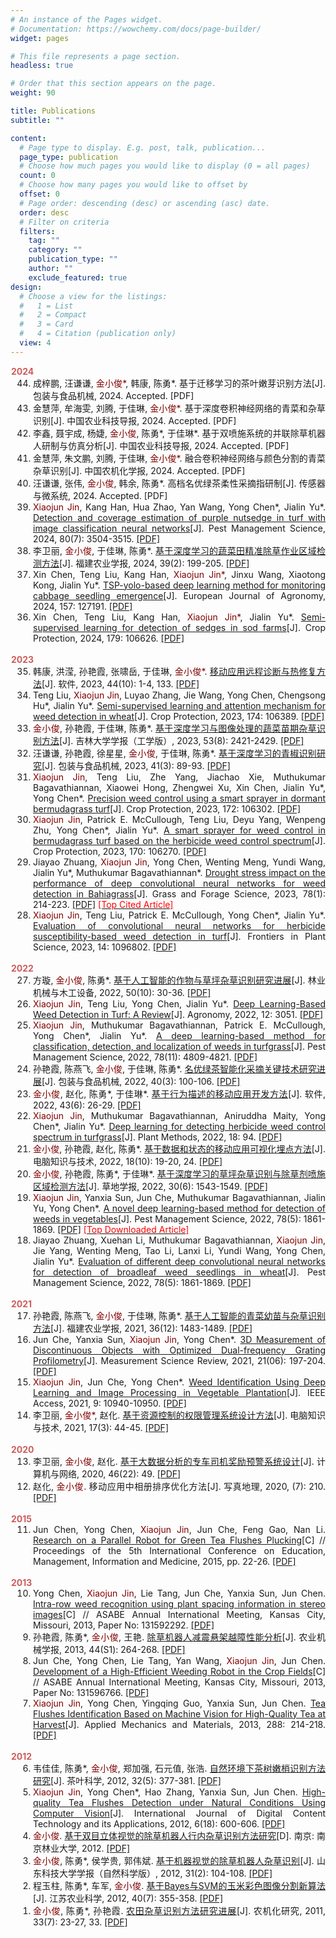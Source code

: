 ```yaml
---
# An instance of the Pages widget.
# Documentation: https://wowchemy.com/docs/page-builder/
widget: pages

# This file represents a page section.
headless: true

# Order that this section appears on the page.
weight: 90

title: Publications
subtitle: ""

content:
  # Page type to display. E.g. post, talk, publication...
  page_type: publication
  # Choose how much pages you would like to display (0 = all pages)
  count: 0
  # Choose how many pages you would like to offset by
  offset: 0
  # Page order: descending (desc) or ascending (asc) date.
  order: desc
  # Filter on criteria
  filters:
    tag: ""
    category: ""
    publication_type: ""
    author: ""
    exclude_featured: true
design:
  # Choose a view for the listings:
  #   1 = List
  #   2 = Compact
  #   3 = Card
  #   4 = Citation (publication only)
  view: 4
---
```


<div style="text-align: justify">
<ol reversed style="padding-inline-start: 36px">
<font color="#CD5C5C"><b style="margin-left: -35px">2024</b></font>
<li>成梓鹏, 汪谦谦, <font color="800000">金小俊*</font>, 韩康, 陈勇*. 基于迁移学习的茶叶嫩芽识别方法[J]. 包装与食品机械, 2024. Accepted. [PDF]</li>
<li>金慧萍, 牟海雯, 刘腾, 于佳琳, <font color="800000">金小俊*</font>. 基于深度卷积神经网络的青菜和杂草识别[J]. 中国农业科技导报, 2024. Accepted. [PDF]</li>
<li>李鑫, 聂宇成, 杨婕, <font color="800000">金小俊</font>, 陈勇*, 于佳琳*. 基于双喷施系统的并联除草机器人研制与仿真分析[J]. 中国农业科技导报, 2024. Accepted. [PDF]</li>
<li>金慧萍, 朱文鹏, 刘腾, 于佳琳, <font color="800000">金小俊*</font>. 融合卷积神经网络与颜色分割的青菜杂草识别[J]. 中国农机化学报, 2024. Accepted. [PDF]</li>
<li >汪谦谦, 张伟, <font color="800000">金小俊</font>, 韩余, 陈勇*. 高档名优绿茶柔性采摘指研制[J]. 传感器与微系统, 2024. Accepted. [PDF]</li>
<li><font color="800000">Xiaojun Jin</font>, Kang Han, Hua Zhao, Yan Wang, Yong Chen*, Jialin Yu*. <a href="https://doi.org/10.1002/ps.8055">Detection and coverage estimation of purple nutsedge in turf with image classification neural networks</a >[J]. Pest Management Science, 2024, 80(7): 3504-3515. <a href="./archive/publication/Detection and coverage estimation of purple nutsedge in turf with image classification neural networks.pdf">[PDF]</a ></li>
<li>李卫丽, <font color="800000">金小俊</font>, 于佳琳, 陈勇*. <a href="https://doi.org/10.19303/j.issn.1008-0384.2024.02.010">基于深度学习的蔬菜田精准除草作业区域检测方法</a >[J]. 福建农业学报, 2024, 39(2): 199-205. <a href="./archive/publication/基于深度学习的蔬菜田精准除草作业区域检测方法.pdf">[PDF]</a ></li>
<li>Xin Chen, Teng Liu, Kang Han, <font color="800000">Xiaojun Jin*</font>, Jinxu Wang, Xiaotong Kong, Jialin Yu*. <a href="https://doi.org/10.1016/j.eja.2024.127191">TSP-yolo-based deep learning method for monitoring cabbage seedling emergence</a >[J]. European Journal of Agronomy, 2024, 157: 127191. <a href="./archive/publication/TSP-yolo-based deep learning method for monitoring cabbage seedling emergence.pdf">[PDF]</a ></li>
<li>Xin Chen, Teng Liu, Kang Han, <font color="800000">Xiaojun Jin*</font>, Jialin Yu*. <a href="https://doi.org/10.1016/j.cropro.2024.106626">Semi-supervised learning for detection of sedges in sod farms</a >[J]. Crop Protection, 2024, 179: 106626. <a href="./archive/publication/Semi-supervised learning for detection of sedges in sod farms.pdf">[PDF]</a ></li>
<br />
<font color="#CD5C5C"><b style="margin-left: -35px">2023</b></font>
<li>韩康, 洪滢, 孙艳霞, 张啸岳, 于佳琳, <font color="800000">金小俊*</font>. <a href="https://kns.cnki.net/kcms2/article/abstract?v=0kbmF0AymBAfGmAND283v9te-blavFNwLOi7hQW5iffO-Rs7Z_1We2CsfaX_0Bu5ttVOXwlZZxP86e752OC9q4DclNlmNxu6cOWUJNqpS-D0X5IpBanTxOvUK01KBgLUkvjUS-iZPB7aFXtbVAWstQ==&uniplatform=NZKPT&language=CHS">移动应用远程诊断与热修复方法</a >[J]. 软件, 2023, 44(10): 1-4, 133. <a href="./archive/publication/移动应用远程诊断与热修复方法.pdf">[PDF]</a ></li>
<li>Teng Liu, <font color="800000">Xiaojun Jin</font>, Luyao Zhang, Jie Wang, Yong Chen, Chengsong Hu*, Jialin Yu*. <a href="https://doi.org/10.1016/j.cropro.2023.106389">Semi-supervised learning and attention mechanism for weed detection in wheat</a >[J]. Crop Protection, 2023, 174: 106389. <a href="./archive/publication/Semi-supervised learning and attention mechanism for weed detection in wheat.pdf">[PDF]</a ></li>
<li><font color="800000">金小俊</font>, 孙艳霞, 于佳琳, 陈勇*. <a href="https://doi.org/10.13229/j.cnki.jdxbgxb.20211070">基于深度学习与图像处理的蔬菜苗期杂草识别方法</a >[J]. 吉林大学学报（工学版）, 2023, 53(8): 2421-2429. <a href="./archive/publication/基于深度学习与图像处理的蔬菜苗期杂草识别方法.pdf">[PDF]</a ></li>
<li >汪谦谦, 孙艳霞, 徐星星, <font color="800000">金小俊</font>, 于佳琳, 陈勇*. <a href="https://kns.cnki.net/kcms2/article/abstract?v=3uoqIhG8C44YLTlOAiTRKu87-SJxoEJutOehf2D0XouCH-lhM6pGz92FoSSt3hwWSRYa009-_rfEK7k02GzzkZGISgSg7fl2&uniplatform=NZKPT">基于深度学习的青椒识别研究</a >[J]. 包装与食品机械, 2023, 41(3): 89-93. <a href="./archive/publication/基于深度学习的青椒识别研究.pdf">[PDF]</a ></li>
<li><font color="800000">Xiaojun Jin</font>, Teng Liu, Zhe Yang, Jiachao Xie, Muthukumar Bagavathiannan, Xiaowei Hong, Zhengwei Xu, Xin Chen, Jialin Yu*, Yong Chen*. <a href="https://doi.org/10.1016/j.cropro.2023.106302">Precision weed control using a smart sprayer in dormant bermudagrass turf</a >[J]. Crop Protection, 2023, 172: 106302. <a href="./archive/publication/Precision weed control using a smart sprayer in dormant bermudagrass turf.pdf">[PDF]</a ></li>
<li><font color="800000">Xiaojun Jin</font>, Patrick E. McCullough, Teng Liu, Deyu Yang, Wenpeng Zhu, Yong Chen*, Jialin Yu*. <a href="https://doi.org/10.1016/j.cropro.2023.106270">A smart sprayer for weed control in bermudagrass turf based on the herbicide weed control spectrum</a >[J]. Crop Protection, 2023, 170: 106270. <a href="./archive/publication/A smart sprayer for weed control in bermudagrass turf based on the herbicide weed control spectrum.pdf">[PDF]</a ></li>
<li>Jiayao Zhuang, <font color="800000">Xiaojun Jin</font>, Yong Chen, Wenting Meng, Yundi Wang, Jialin Yu*, Muthukumar Bagavathiannan*. <a href="https://doi.org/10.1111/gfs.12583">Drought stress impact on the performance of deep convolutional neural networks for weed detection in Bahiagrass</a >[J]. Grass and Forage Science, 2023, 78(1): 214-223. <a href="./archive/publication/Drought stress impact on the performance of deep convolutional neural networks for weed detection in Bahiagrass.pdf">[PDF]</a > <a href="./archive/publication/Top Cited Article (Xiaojun Jin).pdf"><font color="FF0000">[Top Cited Article]</font></a ></li>
<li><font color="800000">Xiaojun Jin</font>, Teng Liu, Patrick E. McCullough, Yong Chen*, Jialin Yu*. <a href="https://doi.org/10.3389/fpls.2023.1096802">Evaluation of convolutional neural networks for herbicide susceptibility-based weed detection in turf</a >[J]. Frontiers in Plant Science, 2023, 14: 1096802. <a href="./archive/publication/Evaluation of convolutional neural networks for herbicide susceptibility-based weed detection in turf.pdf">[PDF]</a ></li>
<br />
<font color="#CD5C5C"><b style="margin-left: -35px">2022</b></font>
<li>方璇, <font color="800000">金小俊</font>, 陈勇*. <a href="https://doi.org/10.13279/j.cnki.fmwe.2022.0152">基于人工智能的作物与草坪杂草识别研究进展</a >[J]. 林业机械与木工设备, 2022, 50(10): 30-36. <a href="./archive/publication/基于人工智能的作物与草坪杂草识别研究进展.pdf">[PDF]</a ></li>
<li><font color="800000">Xiaojun Jin</font>, Teng Liu, Yong Chen, Jialin Yu*. <a href="https://doi.org/10.3390/agronomy12123051">Deep Learning-Based Weed Detection in Turf: A Review</a >[J]. Agronomy, 2022, 12: 3051. <a href="./archive/publication/Deep Learning-Based Weed Detection in Turf A Review.pdf">[PDF]</a ></li>
<li><font color="800000">Xiaojun Jin</font>, Muthukumar Bagavathiannan, Patrick E. McCullough, Yong Chen*, Jialin Yu*. <a href="https://doi.org/10.1002/ps.7102">A deep learning-based method for classification, detection, and localization of weeds in turfgrass</a >[J]. Pest Management Science, 2022, 78(11): 4809-4821. <a href="./archive/publication/A deep learning-based method for classification, detection, and localization of weeds in turfgrass.pdf">[PDF]</a ></li>
<li>孙艳霞, 陈燕飞, <font color="800000">金小俊</font>, 于佳琳, 陈勇*. <a href="https://kns.cnki.net/kcms/detail/detail.aspx?dbcode=CJFD&dbname=CJFDLAST2022&filename=BZSJ202203017&uniplatform=NZKPT&v=9VDRJy4GiL0Z1t3v8ivJmsLS-IFVLBhmI0j0gIhyxGc7RFbVhPHLAdsWp8nFsD5D">名优绿茶智能化采摘关键技术研究进展</a >[J]. 包装与食品机械, 2022, 40(3): 100-106. <a href="./archive/publication/名优绿茶智能化采摘关键技术研究进展.pdf">[PDF]</a ></li>
<li><font color="800000">金小俊</font>, 赵化, 陈勇*, 于佳琳*. <a href="https://kns.cnki.net/kcms/detail/detail.aspx?dbcode=CJFD&dbname=CJFDLAST2022&filename=RJZZ202206044&uniplatform=NZKPT&v=A1ichn5zc1-0CW4mW2la8wB7NVPitgUHn5MQyIp8E8qMmysXeKR-OYC3diJ0Yi1R">基于行为描述的移动应用开发方法</a >[J]. 软件, 2022, 43(6): 26-29. <a href="./archive/publication/基于行为描述的移动应用开发方法.pdf">[PDF]</a ></li>
<li><font color="800000">Xiaojun Jin</font>, Muthukumar Bagavathiannan, Aniruddha Maity, Yong Chen*, Jialin Yu*. <a href="https://doi.org/10.1186/s13007-022-00929-4">Deep learning for detecting herbicide weed control spectrum in turfgrass</a >[J]. Plant Methods, 2022, 18: 94. <a href="./archive/publication/Deep learning for detecting herbicide weed control spectrum in turfgrass.pdf">[PDF]</a ></li>
<li><font color="800000">金小俊</font>, 孙艳霞, 赵化, 陈勇*. <a href="https://doi.org/10.14004/j.cnki.ckt.2022.0803">基于数据和状态的移动应用可视化埋点方法</a >[J]. 电脑知识与技术, 2022, 18(10): 19-20, 24. <a href="./archive/publication/基于数据和状态的移动应用可视化埋点方法.pdf">[PDF]</a ></li>
<li><font color="800000">金小俊</font>, 孙艳霞, 陈勇*, 于佳琳*. <a href="https://kns.cnki.net/kcms/detail/detail.aspx?dbcode=CJFD&dbname=CJFDLAST2022&filename=CDXU202206027&uniplatform=NZKPT&v=xve8KgKxj-HrpcR2TtyYqdv8l3D27KmZTFbV6tRGzUUaizpJirSltFwcanZkOdIg">基于深度学习的草坪杂草识别与除草剂喷施区域检测方法</a >[J]. 草地学报, 2022, 30(6): 1543-1549. <a href="./archive/publication/基于深度学习的草坪杂草识别与除草剂喷施区域检测方法.pdf">[PDF]</a ></li>
<li><font color="800000">Xiaojun Jin</font>, Yanxia Sun, Jun Che, Muthukumar Bagavathiannan, Jialin Yu, Yong Chen*. <a href="https://doi.org/10.1002/ps.6804">A novel deep learning-based method for detection of weeds in vegetables</a >[J]. Pest Management Science, 2022, 78(5): 1861-1869. <a href="./archive/publication/A novel deep learning‐based method for detection of weeds in vegetables.pdf">[PDF]</a > <a href="./archive/publication/Top Downloaded (Xiaojun Jin).pdf"><font color="FF0000">[Top Downloaded Article]</font></a ></li>
<li>Jiayao Zhuang, Xuehan Li, Muthukumar Bagavathiannan, <font color="800000">Xiaojun Jin</font>, Jie Yang, Wenting Meng, Tao Li, Lanxi Li, Yundi Wang, Yong Chen, Jialin Yu*. <a href="https://doi.org/10.1002/ps.6656">Evaluation of different deep convolutional neural networks for detection of broadleaf weed seedlings in wheat</a >[J]. Pest Management Science, 2022, 78(5): 1861-1869. <a href="./archive/publication/Evaluation of different deep convolutional neural networks for detection of broadleaf weed seedlings in wheat.pdf">[PDF]</a ></li>
<br />
<font color="#CD5C5C"><b style="margin-left: -35px">2021</b></font>
<li>孙艳霞, 陈燕飞, <font color="800000">金小俊</font>, 于佳琳, 陈勇*. <a href="https://doi.org/10.19303/j.issn.1008-0384.2021.12.013">基于人工智能的青菜幼苗与杂草识别方法</a >[J]. 福建农业学报, 2021, 36(12): 1483-1489. <a href="./archive/publication/基于人工智能的青菜幼苗与杂草识别方法.pdf">[PDF]</a ></li>
<li>Jun Che, Yanxia Sun, <font color="800000">Xiaojun Jin</font>, Yong Chen*. <a href="https://doi.org/10.2478/msr-2021-0027">3D Measurement of Discontinuous Objects with Optimized Dual-frequency Grating Profilometry</a >[J]. Measurement Science Review, 2021, 21(06): 197-204. <a href="./archive/publication/3D Measurement of Discontinuous Objects with Optimized Dual-frequency Grating Profilometry.pdf">[PDF]</a ></li>
<li><font color="800000">Xiaojun Jin</font>, Jun Che, Yong Chen*. <a href="https://doi.org/10.1109/ACCESS.2021.3050296">Weed Identification Using Deep Learning and Image Processing in Vegetable Plantation</a >[J]. IEEE Access, 2021, 9: 10940-10950. <a href="./archive/publication/Weed Identification Using Deep Learning and Image Processing in Vegetable Plantation.pdf">[PDF]</a ></li>
<li>李卫丽, <font color="800000">金小俊*</font>, 赵化. <a href="https://doi.org/10.14004/j.cnki.ckt.2021.0116">基于资源控制的权限管理系统设计方法</a >[J]. 电脑知识与技术, 2021, 17(3): 44-45. <a href="./archive/publication/基于资源控制的权限管理系统设计方法.pdf">[PDF]</a ></li>
<br />
<font color="#CD5C5C"><b style="margin-left: -35px">2020</b></font>
<li>李卫丽, <font color="800000">金小俊</font>, 赵化. <a href="https://kns.cnki.net/kcms/detail/detail.aspx?dbcode=CJFD&dbname=CJFDLAST2021&filename=JSYW202022047&uniplatform=NZKPT&v=hB9j2Fcqf1eNlceKfyCE4pWnstU4IUYn2YSgZ-lEKdJVQkJzWgG6UgdKfy1AXuEf">基于大数据分析的专车司机奖励预警系统设计</a >[J]. 计算机与网络, 2020,  46(22): 49. <a href="./archive/publication/基于大数据分析的专车司机奖励预警系统设计.pdf">[PDF]</a ></li>
<li>赵化, <font color="800000">金小俊</font>. 移动应用中相册排序优化方法[J]. 写真地理, 2020, (7): 210. <a href="./archive/publication/移动应用中相册排序优化方法.pdf">[PDF]</a ></li>
<br />
<font color="#CD5C5C"><b style="margin-left: -35px">2015</b></font>
<li>Jun Chen, Yong Chen, <font color="800000">Xiaojun Jin</font>, Jun Che, Feng Gao, Nan Li. <a href="https://doi.org/10.2991/emim-15.2015.5">Research on a Parallel Robot for Green Tea Flushes Plucking</a >[C] // Proceedings of the 5th International Conference on Education, Management, Information and Medicine, 2015, pp. 22-26. <a href="./archive/publication/Research on a Parallel Robot for Green Tea Flushes Plucking.pdf">[PDF]</a ></li>
<br />
<font color="#CD5C5C"><b style="margin-left: -35px">2013</b></font>
<li>Yong Chen, <font color="800000">Xiaojun Jin</font>, Lie Tang, Jun Che, Yanxia Sun, Jun Chen. <a href="https://doi.org/10.13031/aim.20131592292">Intra-row weed recognition using plant spacing information in stereo images</a >[C] // ASABE Annual International Meeting, Kansas City, Missouri, 2013, Paper No: 131592292. <a href="./archive/publication/Intra-row weed recognition using plant spacing information in stereo images.pdf">[PDF]</a ></li>
<li>孙艳霞, 陈勇*, <font color="800000">金小俊</font>, 王艳. <a href="https://kns.cnki.net/kcms/detail/detail.aspx?dbcode=CJFQ&dbname=CJFD2013&filename=NYJX2013S1048&v=MDU0NTBacEZ5L2tWcnZBS3pUQmRyRzRIOUt2cm85QmJJUjhlWDFMdXhZUzdEaDFUM3FUcldNMUZyQ1VSN2llWnU=">除草机器人减震悬架越障性能分析</a >[J]. 农业机械学报, 2013, 44(S1): 264-268. <a href="./archive/publication/除草机器人减震悬架越障性能分析.pdf">[PDF]</a ></li>
<li>Jun Che, Yong Chen, Lie Tang, Yan Wang, <font color="800000">Xiaojun Jin</font>, Jun Chen. <a href="https://doi.org/10.13031/aim.20131596766">Development of a High-Efficient Weeding Robot in the Crop Fields</a >[C] // ASABE Annual International Meeting, Kansas City, Missouri, 2013, Paper No: 131596766. <a href="./archive/publication/Development of a High-Efficient Weeding Robot in the Crop Fields.pdf">[PDF]</a ></li>
<li><font color="800000">Xiaojun Jin</font>, Yong Chen, Yingqing Guo, Yanxia Sun, Jun Chen. <a href="https://doi.org/10.4028/www.scientific.net/AMM.288.214">Tea Flushes Identification Based on Machine Vision for High-Quality Tea at Harvest</a >[J]. Applied Mechanics and Materials, 2013, 288: 214-218. <a href="./archive/publication/Tea Flushes Identification Based on Machine Vision for High-quality Tea at Harvest.pdf">[PDF]</a ></li>
<br />
<font color="#CD5C5C"><b style="margin-left: -35px">2012</b></font>
<li>韦佳佳, 陈勇*, <font color="800000">金小俊</font>, 郑加强, 石元值, 张浩. <a href="https://doi.org/10.13305/j.cnki.jts.2012.05.004">自然环境下茶树嫩梢识别方法研究</a >[J]. 茶叶科学, 2012, 32(5): 377-381. <a href="./archive/publication/自然环境下茶树嫩梢识别方法研究.pdf">[PDF]</a ></li>
<li><font color="800000">Xiaojun Jin</font>, Yong Chen*, Hao Zhang, Yanxia Sun, Jun Chen. <a href="https://www.scilit.net/article/bd21136268005975dec1375d03af3bff">High-quality Tea Flushes Detection under Natural Conditions Using Computer Vision</a >[J]. International Journal of Digital Content Technology and its Applications, 2012, 6(18): 600-606. <a href="./archive/publication/High-quality Tea Flushes Detection under Natural Conditions Using Computer Vision.pdf">[PDF]</a ></li>
<li><font color="800000">金小俊</font>. <a href="https://kns.cnki.net/kcms/detail/detail.aspx?dbcode=CMFD&dbname=CMFD2012&filename=1012033612.nh&uniplatform=NZKPT&v=UR31f2BvZwsdLRGt9U-iI8vZC4FMa70ajChS_-EUUuYcDfSxZQp342FvK3lpLvCA">基于双目立体视觉的除草机器人行内杂草识别方法研究</a >[D]. 南京: 南京林业大学, 2012. <a href="./archive/publication/基于双目立体视觉的除草机器人行内杂草识别方法研究.pdf">[PDF]</a ></li>
<li><font color="800000">金小俊</font>, 陈勇*, 侯学贵, 郭伟斌. <a href="https://doi.org/10.16452/j.cnki.sdkjzk.2012.02.016">基于机器视觉的除草机器人杂草识别</a >[J]. 山东科技大学学报（自然科学版）, 2012, 31(2): 104-108. <a href="./archive/publication/基于机器视觉的除草机器人杂草识别.pdf">[PDF]</a ></li>
<li>程玉柱, 陈勇*, 车军, <font color="800000">金小俊</font>. <a href="https://doi.org/10.15889/j.issn.1002-1302.2012.07.058">基于Bayes与SVM的玉米彩色图像分割新算法</a >[J]. 江苏农业科学, 2012, 40(7): 355-358. <a href="./archive/publication/基于Bayes与SVM的玉米彩色图像分割新算法.pdf">[PDF]</a ></li>
<li><font color="800000">金小俊</font>, 陈勇*, 孙艳霞. <a href="https://doi.org/10.13427/j.cnki.njyi.2011.07.011">农田杂草识别方法研究进展</a >[J]. 农机化研究, 2011, 33(7): 23-27, 33. <a href="./archive/publication/农田杂草识别方法研究进展.pdf">[PDF]</a ></li>
</ol>
</div>
